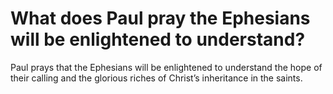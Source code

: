 # What does Paul pray the Ephesians will be enlightened to understand?

Paul prays that the Ephesians will be enlightened to understand the hope of their calling and the glorious riches of Christ’s inheritance in the saints.
